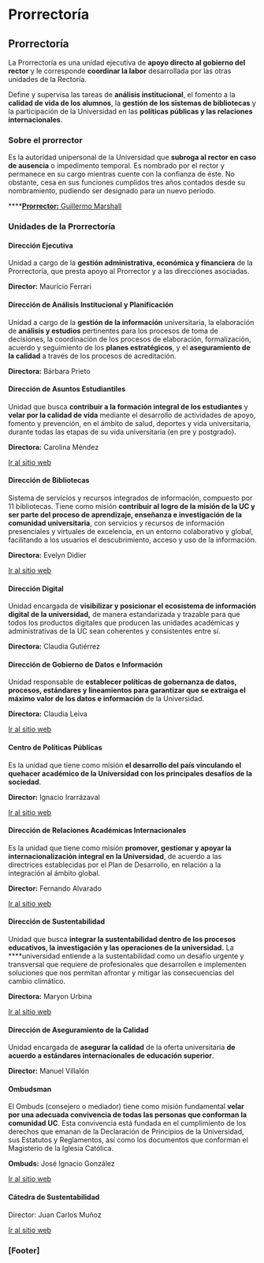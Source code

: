 # Prorrectoría

## Prorrectoría

La Prorrectoría es una unidad ejecutiva de **apoyo directo al gobierno del rector** y le corresponde **coordinar la labor** desarrollada por las otras unidades de la Rectoría.

Define y supervisa las tareas de **análisis institucional**, el fomento a la **calidad de vida de los alumnos**, la **gestión de los sistemas de bibliotecas** y la participación de la Universidad en las **políticas públicas y las relaciones internacionales**.

### Sobre el prorrector

Es la autoridad unipersonal de la Universidad que **subroga al rector en caso de ausencia** o impedimento temporal. Es nombrado por el rector y permanece en su cargo mientras cuente con la confianza de éste. No obstante, cesa en sus funciones cumplidos tres años contados desde su nombramiento, pudiendo ser designado para un nuevo período.

\*\*\*\*[**Prorrector:** Guillermo Marshall](prorrector.md)

### Unidades de la Prorrectoría

#### Dirección Ejecutiva

Unidad a cargo de la **gestión administrativa, económica y financiera** de la Prorrectoría, que presta apoyo al Prorrector y a las direcciones asociadas. 

**Director:** Mauricio Ferrari

#### Dirección de Análisis Institucional y Planificación

Unidad a cargo de la **gestión de la información** universitaria, la elaboración de **análisis y estudios** pertinentes para los procesos de toma de decisiones, la coordinación de los procesos de elaboración, formalización, acuerdo y seguimiento de  los **planes estratégicos**, y el **aseguramiento de la calidad** a través de los procesos de acreditación.

**Directora:** Bárbara Prieto

#### Dirección de Asuntos Estudiantiles

Unidad que busca **contribuir a la formación integral de los estudiantes** y **velar por la calidad de vida** mediante el desarrollo de actividades de apoyo, fomento y prevención, en el ámbito de salud, deportes y vida universitaria, durante todas las etapas de su vida universitaria \(en pre y postgrado\). 

**Directora:** Carolina Méndez 

[Ir al sitio web ](http://vidauniversitaria.uc.cl)

#### Dirección de Bibliotecas

Sistema de servicios y recursos integrados de información, compuesto por 11 bibliotecas. Tiene como misión **contribuir al logro de la misión de la UC y ser parte del proceso de aprendizaje, enseñanza e investigación de la comunidad universitaria**, con servicios y recursos de información presenciales y virtuales de excelencia, en un entorno colaborativo y global, facilitando a los usuarios el descubrimiento, acceso y uso de la información. 

**Directora:** Evelyn Didier

[Ir al sitio web ](http://bibliotecas.uc.cl)

#### Dirección Digital

Unidad encargada de **visibilizar y posicionar el ecosistema de información digital de la universidad,** de manera estandarizada y trazable para que todos los productos digitales que producen las unidades académicas y administrativas de la UC sean coherentes y consistentes entre sí.

**Directora:** Claudia Gutiérrez

#### Dirección de Gobierno de Datos e Información

Unidad responsable de **establecer políticas de gobernanza de datos, procesos, estándares y lineamientos para garantizar que se extraiga el máximo valor de los datos e información** de la Universidad. 

**Directora:** Claudia Leiva

[Ir al sitio web](http://gobiernodedatoseinformacion.uc.cl/)

#### Centro de Políticas Públicas

Es la unidad que tiene como misión **el desarrollo del país vinculando el quehacer académico de la Universidad con los principales desafíos de la sociedad**.

**Director:** Ignacio Irarrázaval

[Ir al sitio web](http://politicaspublicas.uc.cl)

#### Dirección de Relaciones Académicas Internacionales

Es la unidad que tiene como misión **promover, gestionar y apoyar la internacionalización integral en la Universidad**, de acuerdo a las directrices establecidas por el Plan de Desarrollo, en relación a la integración al ámbito global.

**Director:** Fernando Alvarado

[Ir al sitio web](http://relacionesinternacionales.uc.cl/)

#### Dirección de Sustentabilidad

Unidad que busca **integrar la sustentabilidad dentro de los procesos educativos, la investigación y las operaciones de la universidad.** La ****universidad entiende a la sustentabilidad como un desafío urgente y transversal que requiere de profesionales que desarrollen e implementen soluciones que nos permitan afrontar y mitigar las consecuencias del cambio climático.

**Directora:** Maryon Urbina

[Ir al sitio web](http://sustentable.uc.cl/)

#### Dirección de Aseguramiento de la Calidad

Unidad encargada de **asegurar la calidad** de la oferta universitaria **de acuerdo a estándares internacionales de educación superior**.

**Director:** Manuel Villalón

#### Ombudsman

El Ombuds \(consejero o mediador\) tiene como misión fundamental **velar por una adecuada convivencia de todas las personas que conforman la comunidad UC**. Esta convivencia está fundada en el cumplimiento de los derechos que emanan de la Declaración de Principios de la Universidad, sus Estatutos y Reglamentos, así como los documentos que conforman el Magisterio de la Iglesia Católica.

**Ombuds:** José Ignacio González

[Ir al sitio web](http://ombudsman.uc.cl/)

#### Cátedra de Sustentabilidad

Director: Juan Carlos Muñoz

[Ir al sitio web](http://www.clapesuc.cl/)





### \[Footer\]



